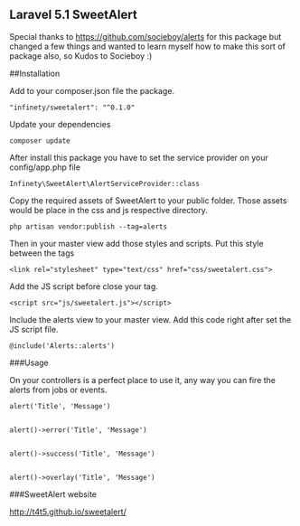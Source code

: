 ## Laravel 5.1 SweetAlert

Special thanks to https://github.com/socieboy/alerts for this package but changed a few things and wanted to learn myself how to make this sort of package also, so Kudos to Socieboy :)

##Installation

Add to your composer.json file the package.

````
"infinety/sweetalert": "^0.1.0"
````

Update your dependencies

````
composer update
````

After install this package you have to set the service provider on your config/app.php file

````
Infinety\SweetAlert\AlertServiceProvider::class
````


Copy the required assets of SweetAlert to your public folder. Those assets would be place in the css and js respective directory.

````
php artisan vendor:publish --tag=alerts
````

Then in your master view add those styles and scripts. Put this style between the <head> </head> tags

````
<link rel="stylesheet" type="text/css" href="css/sweetalert.css">
````

Add the JS script before close your </body> tag.

````
<script src="js/sweetalert.js"></script>
````

Include the alerts view to your master view. Add this code right after set the JS script file.

````
@include('Alerts::alerts')
````

###Usage

On your controllers is a perfect place to use it, any way you can fire the alerts from jobs or events.

````
alert('Title', 'Message')


alert()->error('Title', 'Message')


alert()->success('Title', 'Message')


alert()->overlay('Title', 'Message')
````



###SweetAlert website

http://t4t5.github.io/sweetalert/